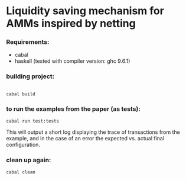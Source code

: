 # Liquidity saving mechanism for AMMs inspired by netting

### Requirements:

* cabal
* haskell (tested with compiler version: ghc 9.6.1)
  

### building project:

```

cabal build

```

### to run the examples from the paper (as tests):

```
cabal run test:tests
```

This will output a short log displaying the trace of transactions from the example, and in the case of an error the expected vs. actual final configuration.

### clean up again:

```
cabal clean
```
